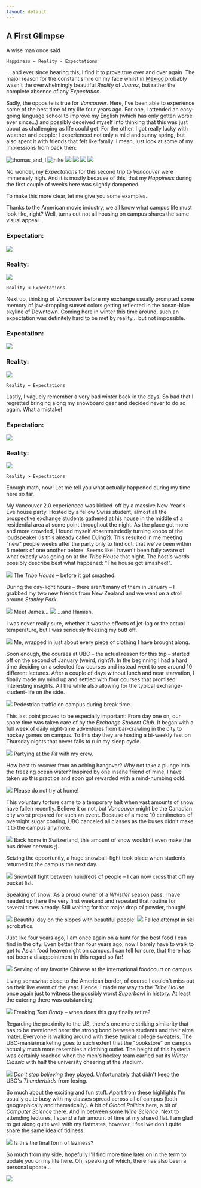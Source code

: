 ```yaml
---
layout: default
---
```


## A First Glimpse

A wise man once said

    Happiness = Reality - Expectations

... and ever since hearing this, I find it to prove true over and over again. The major reason for the constant smile on my face whilst in [Mexico](../mexico/main) probably wasn't the overwhelmingly beautiful _Reality_ of _Juárez_, but rather the complete absence of any _Expectation_.

Sadly, the opposite is true for _Vancouver_. Here, I've been able to experience some of the best time of my life four years ago. For one, I attended an easy-going language school to improve my English (which has only gotten worse ever since...) and possibly deceived myself into thinking that this was just about as challenging as life could get. For the other, I got really lucky with weather and people; I experienced not only a mild and sunny spring, but also spent it with friends that felt like family. I mean, just look at some of my impressions from back then:

<!-- images of first Vancouver stay -->
<!-- <p float="left">
  <img src="./imgs/van1/van1_1.jpg" width="232" />
  <img src="./imgs/van1/van1_2.jpg" width="232" /> 
</p>
 -->
![thomas_and_I](./imgs/van1/van1_1.jpg) 
![hike](./imgs/van1/van1_2.jpg)
![](./imgs/van1/van1_3.jpg) 
![](./imgs/van1/van1_4.jpg)
![](./imgs/van1/van1_4_5.jpg)
![](./imgs/van1/van1_5.jpg) 

No wonder, my _Expectations_ for this second trip to _Vancouver_ were immensely high. And it is mostly because of this, that my _Happiness_ during the first couple of weeks here was slightly dampened. 

To make this more clear, let me give you some examples. 

Thanks to the American movie industry, we all know what campus life must look like, right? Well, turns out not all housing on campus shares the same visual appeal.

### Expectation:
![](./imgs/van1/van1_6.jpg) 

### Reality:
![](./imgs/van1/van1_7.jpg) 

    Reality < Expectations

Next up, thinking of _Vancouver_ before my exchange usually prompted some memory of jaw-dropping sunset colors getting reflected in the ocean-blue skyline of Downtown. Coming here in winter this time around, such an expectation was definitely hard to be met by reality... but not impossible.

### Expectation:
![](./imgs/van1/van1_8.jpg) 

### Reality:
![](./imgs/van1/van1_9.jpg) 

    Reality = Expectations

Lastly, I vaguely remember a very bad winter back in the days. So bad that I regretted bringing along my snowboard gear and decided never to do so again. What a mistake!

### Expectation:
![](./imgs/van1/van1_10.jpg) 

### Reality:
![](./imgs/van1/van1_11.jpg) 

    Reality > Expectations

Enough math, now! Let me tell you what actually happened during my time here so far.

<!-- Of course, I don't want to leave you with an unhappy impression here. That's why we're going to focus on the good stuff from now on! -->

My Vancouver 2.0 experienced was kicked-off by a massive New-Year's-Eve house party. Hosted by a fellow Swiss student, almost all the prospective exchange students gathered at his house in the middle of a residential area at some point throughout the night. As the place got more and more crowded, I found myself absentmindedly turning knobs of the loudspeaker (is this already called DJing?). This resulted in me meeting "new" people weeks after the party only to find out, that we've been within 5 meters of one another before. Seems like I haven't been fully aware of what exactly was going on at the _Tribe House_ that night. The host's words possibly describe best what happened: "The house got smashed!". 

<!-- Tribe House -->
![](./imgs/van1/van1_12.jpg)
The _Tribe House_ – before it got smashed.

During the day-light hours – there aren't many of them in January – I grabbed my two new friends from New Zealand and we went on a stroll around _Stanley Park_. 

<!-- Hamish and James -->
![](./imgs/van1/van1_13.jpg)
Meet James...
![](./imgs/van1/van1_13_5.jpg)
...and Hamish.

I was never really sure, whether it was the effects of jet-lag or the actual temperature, but I was seriously freezing my butt off.

<!-- me with chocolate milk -->
![](./imgs/van1/van1_14.jpg)
Me, wrapped in just about every piece of clothing I have brought along.

Soon enough, the courses at UBC – the actual reason for this trip – started off on the second of January (weird, right?). In the beginning I had a hard time deciding on a selected few courses and instead went to see around 10 different lectures. After a couple of days without lunch and near starvation, I finally made my mind up and settled with four courses that promised interesting insights. All the while also allowing for the typical exchange-student-life on the side.

<!-- gif of pedestrian traffic at UBC -->
![](./imgs/van1/van1_15.GIF)
Pedestrian traffic on campus during break time.

This last point proved to be especially important: From day one on, our spare time was taken care of by the _Exchange Student Club_. It began with a full week of daily night-time adventures from bar-crawling in the city to hockey games on campus. To this day they are hosting a bi-weekly fest on Thursday nights that never fails to ruin my sleep cycle.

![](./imgs/van1/van1_16.jpg)
Partying at the _Pit_ with my crew.

How best to recover from an aching hangover? Why not take a plunge into the freezing ocean water? Inspired by one insane friend of mine, I have taken up this practice and soon got rewarded with a mind-numbing cold.

<!-- gif of sitting down in ocean -->
![](./imgs/van1/van1_17.gif)
Please do not try at home!

This voluntary torture came to a temporary halt when vast amounts of snow have fallen recently. Believe it or not, but _Vancouver_ might be the Canadian city worst prepared for such an event. Because of a mere 10 centimeters of overnight sugar coating, UBC canceled all classes as the buses didn't make it to the campus anymore.

<!-- Snow on campus -->
![](./imgs/van1/van1_18.jpg)
Back home in Switzerland, this amount of snow wouldn't even make the bus driver nervous ;).

Seizing the opportunity, a huge snowball-fight took place when students returned to the campus the next day.

<!-- gif of snowball fight -->
![](./imgs/van1/van1_19.GIF)
Snowball fight between hundreds of people – I can now cross that off my bucket list.

Speaking of snow: As a proud owner of a _Whistler_ season pass, I have headed up there the very first weekend and repeated that routine for several times already. Still waiting for that major drop of powder, though!

<!-- Pic: Aussie day in _Whistla_ -->
![](./imgs/van1/van1_20.jpg)
Beautiful day on the slopes with beautiful people!
![](./imgs/van1/van1_20_5.jpg)
Failed attempt in ski acrobatics.

Just like four years ago, I am once again on a hunt for the best food I can find in the city. Even better than four years ago, now I barely have to walk to get to Asian food heaven right on campus. I can tell for sure, that there has not been a disappointment in this regard so far! 

<!-- Pic: chinese at international foodcourt -->
![](./imgs/van1/van1_21.jpg)
Serving of my favorite Chinese at the international foodcourt on campus.

Living somewhat close to the American border, of course I couldn't miss out on their live event of the year. Hence, I made my way to the _Tribe House_ once again just to witness the possibly worst _Superbowl_ in history. At least the catering there was outstanding!

<!-- superbowl -->
![](./imgs/van1/van1_22.jpg)
Freaking _Tom Brady_ – when does this guy finally retire?

Regarding the proximity to the US, there's one more striking similarity that has to be mentioned here: the strong bond between students and their alma mater. Everyone is walking around with these typical college sweaters. The UBC-mania/marketing goes to such extent that the "bookstore" on campus actually much more resembles a clothing outlet. The height of this hysteria was certainly reached when the men's hockey team carried out its _Winter Classic_ with half the university cheering at the stadium.

<!-- gif of winter classic lights -->
![](./imgs/van1/van1_23.GIF)
_Don't stop believing_ they played. Unfortunately that didn't keep the UBC's _Thunderbirds_ from losing.

So much about the exciting and fun stuff. Apart from these highlights I'm usually quite busy with my classes spread across all of campus (both geographically and thematically). A bit of _Global Politics_ here, a bit of _Computer Science_ there. And in between some _Wine Science_. Next to attending lectures, I spend a fair amount of time at my shared flat.
I am glad to get along quite well with my flatmates, however, I feel we don't quite share the same idea of tidiness.

<!-- Toilet paper roll. Caption: Is this the final form of laziness? -->
![](./imgs/van1/van1_24.jpg)
Is this the final form of laziness?

So much from my side, hopefully I'll find more time later on in the term to update you on my life here. Oh, speaking of which, there has also been a personal update...

<!-- Oh, and there's been some personal changes as well... (Pic of short hair) -->
![](./imgs/van1/van1_25.jpg)